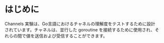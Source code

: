 # はじめに

Channels 実験は、Go言語におけるチャネルの理解度をテストするために設計されています。チャネルは、並行した goroutine を接続するために使用され、それらの間で値を送信および受信することができます。
